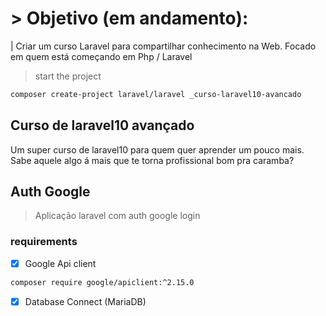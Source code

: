 # > Objetivo (em andamento): 

| Criar um curso Laravel para compartilhar conhecimento na Web. Focado em quem está começando em Php / Laravel

> start the project

```bash
composer create-project laravel/laravel _curso-laravel10-avancado 
```

## Curso  de laravel10 avançado

Um super curso de laravel10 para quem quer aprender um pouco mais. Sabe aquele algo á mais que te torna profissional bom pra caramba?

## Auth Google

> Aplicação laravel com auth google login

### requirements

- [x] Google Api client

```bash
composer require google/apiclient:^2.15.0
```

- [x] Database Connect (MariaDB)
